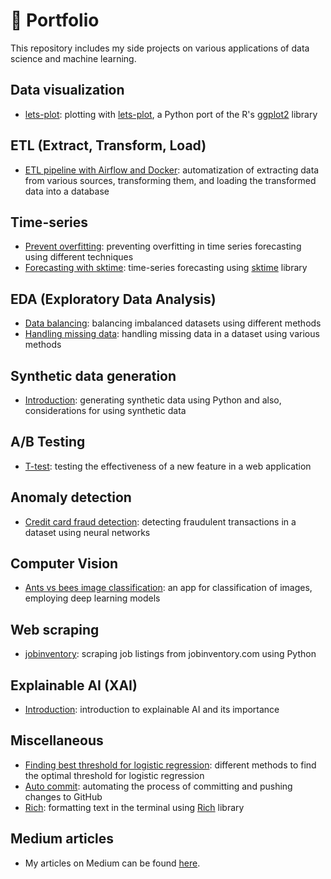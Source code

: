 # :rocket: Portfolio

This repository includes my side projects on various applications of data science and machine learning.

## Data visualization

- [lets-plot](data-visualization/lets-plot): plotting with [lets-plot](https://lets-plot.org/index.html), a Python port of the R's [ggplot2](https://ggplot2.tidyverse.org/) library

## ETL (Extract, Transform, Load)

- [ETL pipeline with Airflow and Docker](etl/airflow-docker): automatization of extracting data from various sources, transforming them, and loading the transformed data into a database

## Time-series

- [Prevent overfitting](time-series/prevent-overfitting.ipynb): preventing overfitting in time series forecasting using different techniques
- [Forecasting with sktime](time-series/sktime.ipynb): time-series forecasting using [sktime](https://github.com/sktime/sktime) library

## EDA (Exploratory Data Analysis)

- [Data balancing](eda/data-balancing.ipynb): balancing imbalanced datasets using different methods
- [Handling missing data](eda/missing-data.ipynb): handling missing data in a dataset using various methods

## Synthetic data generation

- [Introduction](synthetic-data/intro.ipynb): generating synthetic data using Python and also, considerations for using synthetic data

## A/B Testing

- [T-test](ab-test/t-test/test.ipynb): testing the effectiveness of a new feature in a web application

## Anomaly detection

- [Credit card fraud detection](anomaly-detection/fraud-detection.ipynb): detecting fraudulent transactions in a dataset using neural networks

## Computer Vision

- [Ants vs bees image classification](computer-vision/ants-bees-classification/image-classification.ipynb): an app for classification of images, employing deep learning models

## Web scraping

- [jobinventory](scrape/jobinventory.com/tutorial.ipynb): scraping job listings from jobinventory.com using Python

## Explainable AI (XAI)

- [Introduction](xai/intro.ipynb): introduction to explainable AI and its importance

## Miscellaneous

- [Finding best threshold for logistic regression](misc/threshold-logistic-regression.ipynb): different methods to find the optimal threshold for logistic regression
- [Auto commit](misc/auto-commit): automating the process of committing and pushing changes to GitHub
- [Rich](misc/rich/rich.ipynb): formatting text in the terminal using [Rich](https://github.com/Textualize/rich) library

## Medium articles

- My articles on Medium can be found [here](https://medium.com/@morihosseini/).
